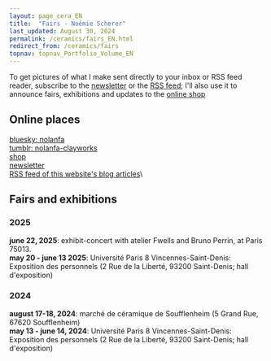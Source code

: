```yaml
---
layout: page_cera_EN
title:  "Fairs - Noémie Scherer"
last_updated: August 30, 2024
permalink: /ceramics/fairs_EN.html
redirect_from: /ceramics/fairs
topnav: topnav_Portfolio_Volume_EN
---
```


To get pictures of what I make sent directly to your inbox or RSS feed reader, subscribe to the [newsletter](https://forms.gle/sVFdmqG9m2JGmU4HA) or the [RSS feed](https://falano.github.io/feed/ceramics.xml); I'll also use it to announce fairs, exhibitions and updates to the [online shop](https://nolanfa-shop.fourthwall.com/)

## Online places
[bluesky: nolanfa](https://bsky.app/profile/nolanfa.bsky.social)\
[tumblr: nolanfa-clayworks](https://www.tumblr.com/blog/nolanfa-clayworks)\
[shop](https://nolanfa-shop.fourthwall.com/)\
[newsletter](https://forms.gle/sVFdmqG9m2JGmU4HA)\
[RSS feed of this website's blog articles](https://falano.github.io/feed/ceramics.xml)\

## Fairs and exhibitions
### 2025
**june 22, 2025**: exhibit-concert with atelier Fwells and Bruno Perrin, at Paris 75013.\
**may 20 - june 13 2025**: Université Paris 8 Vincennes-Saint-Denis: Exposition des personnels (2 Rue de la Liberté, 93200 Saint-Denis; hall d'exposition)
### 2024
**august 17-18, 2024**: marché de céramique de Soufflenheim (5 Grand Rue, 67620 Soufflenheim)  
**may 13 - june 14, 2024**: Université Paris 8 Vincennes-Saint-Denis: Exposition des personnels (2 Rue de la Liberté, 93200 Saint-Denis; hall d'exposition)
